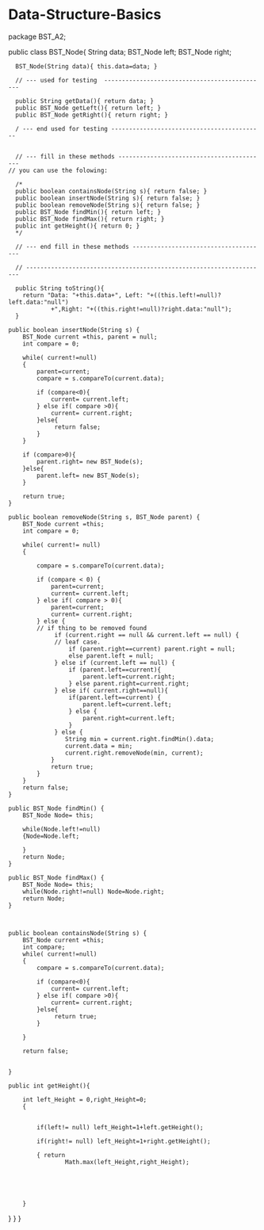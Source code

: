 # Data-Structure-Basics
package BST_A2;



public class BST_Node{
	String data;
	  BST_Node left;
	  BST_Node right;
	  
	  BST_Node(String data){ this.data=data; }

	  // --- used for testing  ----------------------------------------------

	  public String getData(){ return data; }
	  public BST_Node getLeft(){ return left; }
	  public BST_Node getRight(){ return right; }

	  / --- end used for testing -------------------------------------------

	  
	  // --- fill in these methods ------------------------------------------
	// you can use the folowing:

	  /*
	  public boolean containsNode(String s){ return false; }
	  public boolean insertNode(String s){ return false; }
	  public boolean removeNode(String s){ return false; }
	  public BST_Node findMin(){ return left; }
	  public BST_Node findMax(){ return right; }
	  public int getHeight(){ return 0; }
	  */

	  // --- end fill in these methods --------------------------------------

	  // --------------------------------------------------------------------
	  
	  public String toString(){
	    return "Data: "+this.data+", Left: "+((this.left!=null)?left.data:"null")
	            +",Right: "+((this.right!=null)?right.data:"null");
	  }

	public boolean insertNode(String s) {
		BST_Node current =this, parent = null;
		int compare = 0;

		while( current!=null)
		{
			parent=current;
			compare = s.compareTo(current.data);
			
			if (compare<0){
				current= current.left;
			} else if( compare >0){
				current= current.right;
			}else{
				 return false;
			}
		}
		
		if (compare>0){
			parent.right= new BST_Node(s);
		}else{ 
			parent.left= new BST_Node(s);
		}
		
		return true;	
	}

	public boolean removeNode(String s, BST_Node parent) {
		BST_Node current =this;
		int compare = 0;

		while( current!= null)
		{
			
			compare = s.compareTo(current.data);
			
			if (compare < 0) {
				parent=current;
				current= current.left;
			} else if( compare > 0){
				parent=current;
				current= current.right;
			} else {
			// if thing to be removed found
				 if (current.right == null && current.left == null) {
				 // leaf case.
					 if (parent.right==current) parent.right = null;
					 else parent.left = null;
				 } else if (current.left == null) {
					 if (parent.left==current){
						 parent.left=current.right;
					 } else parent.right=current.right;
				 } else if( current.right==null){
					 if(parent.left==current) {
						 parent.left=current.left;
					 } else {
						 parent.right=current.left;
					 }
				 } else {
					String min = current.right.findMin().data;
					current.data = min;
					current.right.removeNode(min, current);
				}
				return true;
			}	 
		}
		return false;	
	}

	public BST_Node findMin() {
		BST_Node Node= this;
		
		while(Node.left!=null)
		{Node=Node.left;
			
		}
		return Node;
	}

	public BST_Node findMax() {
		BST_Node Node= this;
		while(Node.right!=null) Node=Node.right;
		return Node;
	}
		
	

	public boolean containsNode(String s) {
		BST_Node current =this;
		int compare;
		while( current!=null)
		{
			compare = s.compareTo(current.data);
			
			if (compare<0){
				current= current.left;
			} else if( compare >0){
				current= current.right;
			}else{
				 return true;
			}

		}
			
		return false;
		
	
	}

	public int getHeight(){
		
		int left_Height = 0,right_Height=0;
		{
			
			
			if(left!= null) left_Height=1+left.getHeight();
			
			if(right!= null) left_Height=1+right.getHeight();
			
			{ return 
					Math.max(left_Height,right_Height);
			
			
			
			
			
		}
	
}
}
}












